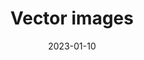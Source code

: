 ---
title: 'Vector images'
authors:
  - matmarquis
description: To do
date: 2023-01-10
tags:
  - images
---